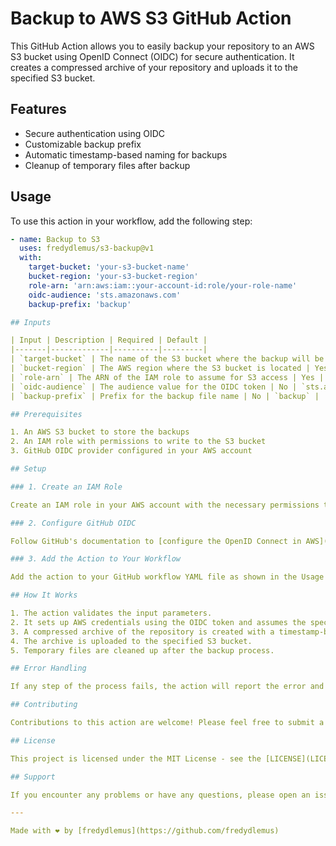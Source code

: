 # Backup to AWS S3 GitHub Action

This GitHub Action allows you to easily backup your repository to an AWS S3 bucket using OpenID Connect (OIDC) for secure authentication. It creates a compressed archive of your repository and uploads it to the specified S3 bucket.

## Features

- Secure authentication using OIDC
- Customizable backup prefix
- Automatic timestamp-based naming for backups
- Cleanup of temporary files after backup

## Usage

To use this action in your workflow, add the following step:

```yaml
- name: Backup to S3
  uses: fredydlemus/s3-backup@v1
  with:
    target-bucket: 'your-s3-bucket-name'
    bucket-region: 'your-s3-bucket-region'
    role-arn: 'arn:aws:iam::your-account-id:role/your-role-name'
    oidc-audience: 'sts.amazonaws.com'
    backup-prefix: 'backup'

## Inputs

| Input | Description | Required | Default |
|-------|-------------|----------|---------|
| `target-bucket` | The name of the S3 bucket where the backup will be stored | Yes | N/A |
| `bucket-region` | The AWS region where the S3 bucket is located | Yes | N/A |
| `role-arn` | The ARN of the IAM role to assume for S3 access | Yes | N/A |
| `oidc-audience` | The audience value for the OIDC token | No | `sts.amazonaws.com` |
| `backup-prefix` | Prefix for the backup file name | No | `backup` |

## Prerequisites

1. An AWS S3 bucket to store the backups
2. An IAM role with permissions to write to the S3 bucket
3. GitHub OIDC provider configured in your AWS account

## Setup

### 1. Create an IAM Role

Create an IAM role in your AWS account with the necessary permissions to write to your S3 bucket. Ensure the role's trust relationship allows GitHub's OIDC provider.

### 2. Configure GitHub OIDC

Follow GitHub's documentation to [configure the OpenID Connect in AWS](https://docs.github.com/en/actions/deployment/security-hardening-your-deployments/configuring-openid-connect-in-amazon-web-services).

### 3. Add the Action to Your Workflow

Add the action to your GitHub workflow YAML file as shown in the Usage section above.

## How It Works

1. The action validates the input parameters.
2. It sets up AWS credentials using the OIDC token and assumes the specified IAM role.
3. A compressed archive of the repository is created with a timestamp-based name.
4. The archive is uploaded to the specified S3 bucket.
5. Temporary files are cleaned up after the backup process.

## Error Handling

If any step of the process fails, the action will report the error and fail the GitHub workflow.

## Contributing

Contributions to this action are welcome! Please feel free to submit a Pull Request.

## License

This project is licensed under the MIT License - see the [LICENSE](LICENSE) file for details.

## Support

If you encounter any problems or have any questions, please open an issue in this repository.

---

Made with ❤️ by [fredydlemus](https://github.com/fredydlemus)
